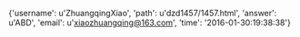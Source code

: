 {'username': u'ZhuangqingXiao', 'path': u'dzd1457/1457.html', 'answer': u'ABD', 'email': u'xiaozhuangqing@163.com', 'time': '2016-01-30:19:38:38'}
